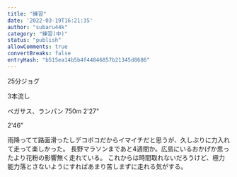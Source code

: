 ```yaml
---
title: "練習"
date: '2022-03-19T16:21:35'
author: "subaru44k"
category: "練習(中)"
status: "publish"
allowComments: true
convertBreaks: false
entryHash: "b515ea14b5b4f44846857b21345d8686"
---
```

25分ジョグ

3本流し

ペガサス、ランパン
750m
2'27"

2'46"

雨降ってて路面滑ったしデコボコだからイマイチだと思うが、久しぶりに力入れて走って楽しかった。
長野マラソンまであと4週間か。広島にいるおかげか思ったより花粉の影響無く走れている。
これからは時間取れないだろうけど、極力能力落とさないようにすればあまり苦しまずに走れる気がする。

